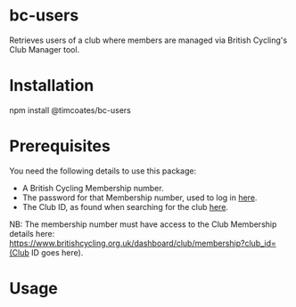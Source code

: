 # bc-users
Retrieves users of a club where members are managed via British Cycling's Club Manager tool.

# Installation
npm install @timcoates/bc-users

# Prerequisites
You need the following details to use this package:
* A British Cycling Membership number.
* The password for that Membership number, used to log in [here](https://www.britishcycling.org.uk/uac/connect).
* The Club ID, as found when searching for the club [here](https://www.britishcycling.org.uk/clubfinder).

NB: The membership number must have access to the Club Membership details here: https://www.britishcycling.org.uk/dashboard/club/membership?club_id=(Club ID goes here).

# Usage
